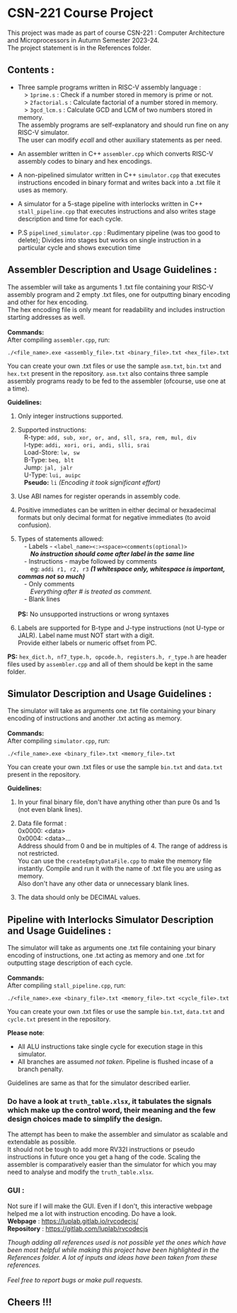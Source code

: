 # CSN-221 Course Project

This project was made as part of course CSN-221 : Computer Architecture and Microprocessors in Autumn Semester 2023-24.<br>The project statement is in the References folder.<br>

## Contents :
- Three sample programs written in RISC-V assembly language :<br>
&emsp;> `1prime.s` : Check if a number stored in memory is prime or not.<br>
&emsp;> `2factorial.s` : Calculate factorial of a number stored in memory.<br>
&emsp;> `3gcd_lcm.s` : Calculate GCD and LCM of two numbers stored in memory.<br>
The assembly programs are self-explanatory and should run fine on any RISC-V simulator.<br>
The user can modify *ecall* and other auxiliary statements as per need.

- An assembler written in C++ `assembler.cpp` which converts RISC-V assembly codes to binary and hex encodings.

- A non-pipelined simulator written in C++ `simulator.cpp` that executes instructions encoded in binary format and writes back into a .txt file it uses as memory.

- A simulator for a 5-stage pipeline with interlocks written in C++ `stall_pipeline.cpp` that executes instructions and also writes stage description and time for each cycle.

- P.S `pipelined_simulator.cpp` : Rudimentary pipeline (was too good to delete); Divides into stages but works on single instruction in a particular cycle and shows execution time

## Assembler Description and Usage Guidelines :

The assembler will take as arguments 1 .txt file containing your RISC-V assembly program and 2 empty .txt files, one for outputting binary encoding and other for hex encoding.<br>
The hex encoding file is only meant for readability and includes instruction starting addresses as well.
<br><br>
**Commands:**<br>
After compiling `assembler.cpp`, run:
```shell
./<file_name>.exe <assembly_file>.txt <binary_file>.txt <hex_file>.txt
```
You can create your own .txt files or use the sample `asm.txt`, `bin.txt` and `hex.txt` present in the repository. `asm.txt` also contains three sample assembly programs ready to be fed to the assembler (ofcourse, use one at a time).<br>

**Guidelines:**
1. Only integer instructions supported.
2. Supported instructions:<br>
&emsp;R-type: `add, sub, xor, or, and, sll, sra, rem, mul, div`<br>
&emsp;I-type: `addi, xori, ori, andi, slli, srai`<br>
&emsp;Load-Store: `lw, sw`<br>
&emsp;B-Type: `beq, blt`<br>
&emsp;Jump: `jal, jalr`<br>
&emsp;U-Type: `lui, auipc`<br>
&emsp;**Pseudo:** `li` *(Encoding it took significant effort)*

3. Use ABI names for register operands in assembly code.

4. Positive immediates can be written in either decimal or hexadecimal formats but only decimal format for negative immediates (to avoid confusion).

5. Types of statements allowed: <br>
&emsp;- Labels - `<label_name><:><space><comments(optional)>`<br>
&emsp;&emsp;***No instruction should come after label in the same line***<br>
&emsp;- Instructions - maybe followed by comments<br>
&emsp;&emsp;eg: `addi r1, r2, r3` ***(1 whitespace only, whitespace is important, commas not so much)***<br>
&emsp;- Only comments<br>
&emsp;&emsp;*Everything after # is treated as comment.*<br>
&emsp;- Blank lines<br><br>
**PS:** No unsupported instructions or wrong syntaxes<br>

6. Labels are supported for B-type and J-type instructions (not U-type or JALR). Label name must NOT start with a digit.<br>
Provide either labels or numeric offset from PC.

**PS:** `hex_dict.h, nf7_type.h, opcode.h, registers.h, r_type.h` are header files used by `assembler.cpp` and all of them should be kept in the same folder.

## Simulator Description and Usage Guidelines :

The simulator will take as arguments one .txt file containing your binary encoding of instructions and another .txt acting as memory.
<br><br>
**Commands:**<br>
After compiling `simulator.cpp`, run:
```shell
./<file_name>.exe <binary_file>.txt <memory_file>.txt
```
You can create your own .txt files or use the sample `bin.txt` and `data.txt` present in the repository.<br>

**Guidelines:**
1. In your final binary file, don't have anything other than pure 0s and 1s (not even blank lines).

2. Data file format : <br>
0x0000: \<data\><br>
0x0004: \<data\>...<br>
Address should from 0 and be in multiples of 4. The range of address is not restricted.<br> You can use the `createEmptyDataFile.cpp` to make the memory file instantly. Compile and run it with the name of .txt file you are using as memory.<br>
Also don't have any other data or unnecessary blank lines.<br>

3. The data should only be DECIMAL values.

## Pipeline with Interlocks Simulator Description and Usage Guidelines :

The simulator will take as arguments one .txt file containing your binary encoding of instructions, one .txt acting as memory and one .txt for outputting stage description of each cycle.
<br><br>
**Commands:**<br>
After compiling `stall_pipeline.cpp`, run:
```shell
./<file_name>.exe <binary_file>.txt <memory_file>.txt <cycle_file>.txt
```
You can create your own .txt files or use the sample `bin.txt`, `data.txt` and `cycle.txt` present in the repository.<br>

**Please note**:<br>
- All ALU instructions take single cycle for execution stage in this simulator.
- All branches are assumed *not taken*. Pipeline is flushed incase of a branch penalty.

Guidelines are same as that for the simulator described earlier.

### Do have a look at `truth_table.xlsx`, it tabulates the signals which make up the control word, their meaning and the few design choices made to simplify the design.

The attempt has been to make the assembler and simulator as scalable and extendable as possible.<br>
It should not be tough to add more RV32I instructions or pseudo instructions in future once you get a hang of the code. Scaling the assembler is comparatively easier than the simulator for which you may need to analyse and modify the `truth_table.xlsx`.

### GUI :
Not sure if I will make the GUI. Even if I don't, this interactive webpage helped me a lot with instruction encoding. Do have a look.<br>
**Webpage** : https://luplab.gitlab.io/rvcodecjs/<br> 
**Repository** : https://gitlab.com/luplab/rvcodecjs<br>

*Though adding all references used is not possible yet the ones which have been most helpful while making this project have been highlighted in the References folder. A lot of inputs and ideas have been taken from these references.*
<br><br>
*Feel free to report bugs or make pull requests.*
## Cheers !!!